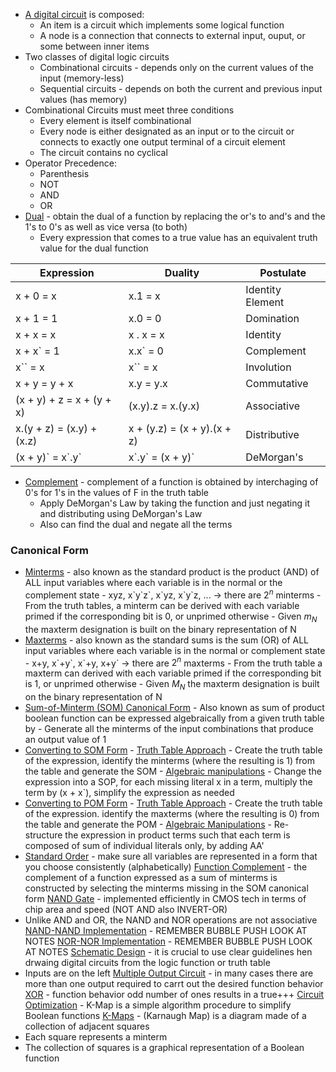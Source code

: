 - <u>A digital circuit</u> is composed:
	- An item is a circuit which implements some logical function
	- A node is a connection that connects to external input, ouput, or some between inner items
- Two classes of digital logic circuits
	- Combinational circuits - depends only on the current values of the input (memory-less)
	- Sequential circuits - depends on both the current and previous input values (has memory)
- Combinational Circuits must meet three conditions
	- Every element is itself combinational
	- Every node is either designated as an input or  to the circuit  or connects to exactly one output terminal of a circuit element
	- The circuit contains no cyclical 
- Operator Precedence:
	- Parenthesis
	- NOT
	- AND
	- OR
- <u>Dual</u> - obtain the dual of a function by replacing the or's to and's and the 1's to 0's as well as vice versa (to both)
	- Every expression that comes to a true value has an equivalent truth value for the dual function
	
| Expression | Duality | Postulate |
| ---- | ---- | ---- |
| x + 0 = x | x.1 = x | Identity Element |
| x + 1 = 1 | x.0 = 0 | Domination |
| x + x = x | x . x = x | Identity |
| x + x\` = 1 | x.x\` = 0 | Complement |
| x\`\` = x | x\`\` = x | Involution |
| x + y = y + x | x.y = y.x | Commutative |
| (x + y) + z = x + (y + x) | (x.y).z = x.(y.x) | Associative |
| x.(y + z) = (x.y) + (x.z) | x + (y.z) = (x + y).(x + z) | Distributive |
| (x + y)\` = x\`.y\` |  x\`.y\` = (x + y)\` | DeMorgan's |
- <u>Complement</u> - complement of a function is obtained by interchaging of 0's for 1's in the values of F in the truth table
	- Apply DeMorgan's Law by taking the function and just negating it and distributing using DeMorgan's Law
	- Also can find the dual and negate all the terms
### Canonical Form
- <u>Minterms</u> - also known as the standard product is the product (AND) of ALL input variables where each variable is in the normal or the complement state
		- xyz, x\`y\`z\`, x\`yz, x\`y\`z, ... -> there are $2^n$ minterms
		- From the truth tables, a minterm can be derived with each variable primed if the corresponding bit is 0, or unprimed otherwise
		- Given $m_{N}$ the maxterm designation is built on the binary representation of N
- <u>Maxterms</u> - also known as the standard sums is the sum (OR) of ALL input variables where each variable is in the normal or complement state
		- x+y, x\`+y\`, x\`+y, x+y\`  -> there are $2^n$ maxterms
		- From the truth table a maxterm can derived with each variable primed if the corresponding bit is 1, or unprimed otherwise
		- Given $M_{N}$ the maxterm designation is built on the binary representation of N
- <u>Sum-of-Minterm (SOM) Canonical Form</u> - Also known as sum of product boolean function can be expressed algebraically from a given truth table by
		- Generate all the minterms of the input combinations that produce an output value of 1
- <u>Converting to SOM Form</u>
		- <u>Truth Table Approach</u> - Create the truth table of the expression, identify the minterms (where the resulting is 1) from the table and generate the SOM
		- <u>Algebraic manipulations</u> - Change the expression into a SOP, for each missing literal x in a term, multiply the term by (x + x\`), simplify the expression as needed
- <u>Converting to POM Form</u>
		- <u>Truth Table Approach</u> - Create the truth table of the expression. identify the maxterms (where the resulting is 0) from the table and generate the POM
		- <u>Algebraic Manipulations</u> - Re-structure the expression in product terms such that each term is composed of sum of individual literals only, by adding AA\'
- <u>Standard Order</u> - make sure all variables are represented in a form that you choose consistently (alphabetically)
<u>Function Complement</u> - the complement of a function expressed as a sum of minterms is constructed by selecting the minterms missing in the SOM canonical form
<u>NAND Gate</u> - implemented efficiently in CMOS tech in terms of chip area and speed (NOT AND also INVERT-OR)
- Unlike AND and OR, the NAND and NOR operations are not associative
<u>NAND-NAND Implementation</u>  - REMEMBER BUBBLE PUSH LOOK AT NOTES
<u>NOR-NOR Implementation</u> - REMEMBER BUBBLE PUSH LOOK AT NOTES
<u>Schematic Design</u> - it is crucial to use clear guidelines hen drwaing digital circuits from the logic function or truth table
- Inputs are on the left
<u>Multiple Output Circuit</u> - in many cases there are more than one output required to carrt out the desired function behavior
<u>XOR</u> - function behavior odd number of ones results in a true+++
<u>Circuit Optimization</u> - K-Map is a simple algorithm procedure to simplify Boolean functions
<u>K-Maps</u> - (Karnaugh Map) is a diagram made of a collection of adjacent squares
- Each square represents a minterm
- The collection of squares is a graphical representation of a Boolean function